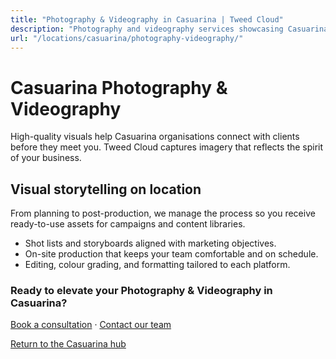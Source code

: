 ```yaml
---
title: "Photography & Videography in Casuarina | Tweed Cloud"
description: "Photography and videography services showcasing Casuarina teams, products, and places."
url: "/locations/casuarina/photography-videography/"
---
```


# Casuarina Photography & Videography

High-quality visuals help Casuarina organisations connect with clients before they meet you. Tweed Cloud captures imagery that reflects the spirit of your business.

## Visual storytelling on location

From planning to post-production, we manage the process so you receive ready-to-use assets for campaigns and content libraries.

- Shot lists and storyboards aligned with marketing objectives.
- On-site production that keeps your team comfortable and on schedule.
- Editing, colour grading, and formatting tailored to each platform.

### Ready to elevate your Photography & Videography in Casuarina?

[Book a consultation](/consultation/) · [Contact our team](/contact/)

[Return to the Casuarina hub](/locations/casuarina/)
